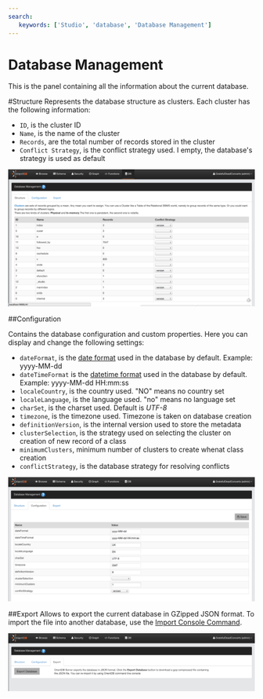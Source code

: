 ```yaml
---
search:
   keywords: ['Studio', 'database', 'Database Management']
---
```


# Database Management
This is the panel containing all the information about the current database.

#Structure
Represents the database structure as clusters. Each cluster has the following information:
- `ID`, is the cluster ID
- `Name`, is the name of the cluster
- `Records`, are the total number of records stored in the cluster
- `Conflict Strategy`, is the conflict strategy used. I empty, the database's strategy is used as default

![Structure](../images/structure.png)

##Configuration

Contains the database configuration and custom properties. Here you can display and change the following settings:
- `dateFormat`, is the [date format](../general/Managing-Dates.md) used in the database by default. Example: yyyy-MM-dd
- `dateTimeFormat` is the [datetime format](../general/Managing-Dates.md) used in the database by default. Example: yyyy-MM-dd HH:mm:ss
- `localeCountry`, is the country used. "NO" means no country set
- `localeLanguage`, is the language used. "no" means no language set
- `charSet`,	is the charset used. Default is *UTF-8*
- `timezone`, is the timezone used. Timezone is taken on database creation
- `definitionVersion`, is the internal version used to store the metadata	
- `clusterSelection`, is the strategy used on selecting the cluster on creation of new record of a class
- `minimumClusters`, minimum number of clusters to create whenat class creation
- `conflictStrategy`, is the database strategy for resolving conflicts

![Configuration](../images/configuration.png)

##Export
Allows to export the current database in GZipped JSON format. To import the file into another database, use the [Import Console Command](../console/Console-Command-Import.md).

![Export](../images/import-export.png)
